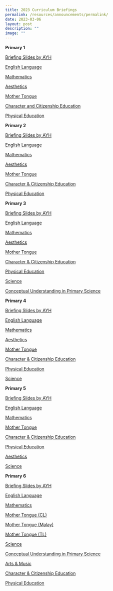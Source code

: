 ```yaml
---
title: 2023 Curriculum Briefings
permalink: /resources/announcements/permalink/
date: 2023-03-06
layout: post
description: ""
image: ""
---
```

**Primary 1**

[Briefing Slides by AYH](https://drive.google.com/file/d/1_KoJ7lFwLrCXM7UMyF45bnnFAqJPz2gM/view?usp=sharing)

[English Language](https://drive.google.com/file/d/1QbNZSvnvtiuWJBf-WE5jUXxykTEieInh/view?usp=sharing)

[Mathematics](https://drive.google.com/file/d/1UdjHGxj-j4BNkELVI3_R0XtU2q0KSTQ1/view?usp=sharing)

[Aesthetics](https://drive.google.com/file/d/1n1RMLBMu_LW_iLc64WMtHXOKa3rhWQcx/view?usp=sharing)

[Mother Tongue](https://drive.google.com/file/d/1PTVnj6lSYf09uV4V9Gk69-q5sy1MVp2y/view?usp=sharing)

[Character and Citizenship Education](https://drive.google.com/file/d/1fYcGzn2CaBRP5-THjWmYdU2H1S23rA1E/view?usp=sharing)

[Physical Education](https://drive.google.com/file/d/1dJx4SmGsz0jB9N0Erz5OqBk-NHG1lGKi/view?usp=sharing)


**Primary 2**

[Briefing Slides by AYH](https://drive.google.com/file/d/16gJMy10Q5CwQqKf2Q-9h7cLcLi34-tuZ/view?usp=sharing)

[English Language](https://drive.google.com/file/d/1hNl_KqVWscSpgyYvr1PIxxkv0BBYzp4-/view?usp=sharing)

[Mathematics](https://drive.google.com/file/d/1Pp8NJzH2hlNP8xN_7gR22mZJNvINVOzr/view?usp=sharing)

[Aesthetics](https://drive.google.com/file/d/1PmncK95bdmBDUee1LGhlM7b7jzD0waXC/view?usp=sharing)

[Mother Tongue](https://drive.google.com/file/d/1XXKaMnHYZfgBusN4NF8PtsAee6RlZK2B/view?usp=sharing)

[Character & Citizenship Education](https://drive.google.com/file/d/1Qqqn2-ER0bp-Pi4snp7Pm7iUhBrWhgQC/view?usp=sharing)

[Physical Education](https://drive.google.com/file/d/1AmrIZjjMkfWh6PFVJnrqwQ14K63cxi0x/view?usp=sharing)

**Primary 3**

[Briefing Slides by AYH](https://drive.google.com/file/d/1ksqvg49S-yR3yVfcQS0v7_nT2Vd8_ja2/view?usp=sharing)

[English Language](https://drive.google.com/file/d/1yNcKw7I853giq8NIm7fXH-eTzsaSLF0D/view?usp=sharing)

[Mathematics](https://drive.google.com/file/d/1Mx95fCSBBX9y_GmjwNvHRsPNoPX6kq-N/view?usp=sharing)

[Aesthetics](https://drive.google.com/file/d/1qcYfQLcObVH9OxnLBZaQMtb1ma2G8QC7/view?usp=sharing)

[Mother Tongue](https://drive.google.com/file/d/12Wr_1H5j4OHyDakNsuMH-fdeA9iMHZcl/view?usp=sharing)

[Character & Citizenship Education](https://drive.google.com/file/d/1Jf6oXK8LbICb71GtNnYQ_ohM8tAtnJvm/view?usp=sharing)

[Physical Education](https://drive.google.com/file/d/1r798yI2hINpzETATqUaZKOlFHYr4GQ9D/view?usp=sharing)

[Science](https://drive.google.com/file/d/1-OmX4WJAXhHMt8lSDV7LjvpdPgfx_BxF/view?usp=sharing)

[Conceptual Understanding in Primary Science](https://drive.google.com/file/d/1Rh74j9n0SHple3WS1tcHcQwMqaxk3S3O/view?usp=sharing)

**Primary 4**

[Briefing Slides by AYH](https://drive.google.com/file/d/1cRNph8okBaxefk_DQMawdrEl7KudgLu4/view?usp=sharing)

[English Language](https://drive.google.com/file/d/1wkZhZMDVfCsZFmqB41Dgc_Huh-C9dncD/view?usp=sharing)

[Mathematics](https://drive.google.com/file/d/1AdzK3ZIpi8QwEOIcEOBYYN2fB57QsiUv/view?usp=sharing)

[Aesthetics](https://drive.google.com/file/d/1buV6DXkLLILdEbJrXRaWPSx2GuQLYlJV/view?usp=sharing)

[Mother Tongue](https://drive.google.com/file/d/1sMRUnspW-zo6ZWJQ4zE71r0qRuPn6Cpf/view?usp=sharing)

[Character & Citizenship Education](https://drive.google.com/file/d/1dNqwJJ_eXd9LT3s9YpT5v64iIC99EEtV/view?usp=sharing)

[Physical Education](https://drive.google.com/file/d/1yBuaP47KH4PsQu_aU_VLDump_FpFcipL/view?usp=sharing)

[Science](https://drive.google.com/file/d/10Ml3agNQpBE5n3WB4HMJDZyfik5e5o0j/view?usp=sharing)

**Primary 5**

[Briefing Slides by AYH](https://drive.google.com/file/d/1LIMNGE92TKMBbdhcOrnAIvaj_Mh5140T/view?usp=sharing)

[English Language](https://drive.google.com/file/d/1rVOIlVqmHEwYqVWiVuehHNff6e8V9yC1/view?usp=sharing)

[Mathematics](https://drive.google.com/file/d/1Vme5zvp_1JF-RNvJhd1ABXSo_TY6M593/view?usp=sharing)

[Mother Tongue](https://drive.google.com/file/d/19JOeFT2bCjRzoHo0Dc1tGujBAURPzvvp/view?usp=sharing)

[Character & Citizenship Education](https://drive.google.com/file/d/1q75_dSuFs0IklTu6vyAwyuOIPfeu1Cvz/view?usp=sharing)

[Physical Education](https://drive.google.com/file/d/1QZEU8KYKh_AWDeIZ_y-dVPaggF7VumNe/view?usp=sharing)

[Aesthetics](https://drive.google.com/file/d/1jg1vIJuki-UNnXXPSUHnN__9cHItTdey/view?usp=sharing)

[Science](https://drive.google.com/file/d/1D0k2QeMl_EETm50QexU0T7p5eEftVxXo/view?usp=sharing)

**Primary 6**

[Briefing Slides by AYH](https://drive.google.com/file/d/1xAQi8mkIyS0R1qwgazMnxSpN7oi_sT0D/view?usp=sharing)

[English Language](https://drive.google.com/file/d/1jmGT7KkNE_AWKOa4ckNR6pEQTuPieef8/view?usp=sharing)

[Mathematics](https://drive.google.com/file/d/1Is-noAY0CM3BLKgqvltANDekKnAz4EAo/view?usp=sharing)

[Mother Tongue (CL)](https://drive.google.com/file/d/1l1QT7Hb_diKkh_SxkwniiKolJnzBIcmK/view?usp=sharing)

[Mother Tongue (Malay)](https://drive.google.com/file/d/1Np9OM3N9hiYjLQW18czwm4oGRMo10tvN/view?usp=sharing)

[Mother Tongue (TL)](https://drive.google.com/file/d/13HazhjHZLSnckct2wfWBcXf9ByT5ahE8/view?usp=sharing)

[Science](https://drive.google.com/file/d/100q560Lx6k6rHFyMFXvSZyB95V48RKH8/view?usp=sharing)

[Conceptual Understanding in Primary Science](https://drive.google.com/file/d/1Bml2NLLw-h4h1Vl91noYWn2ZecIgNerw/view?usp=sharing)

[Arts & Music](https://drive.google.com/file/d/11WWG-qERJkBqaaaRC4pe0Fbxa9jOuN2S/view?usp=sharing)

[Character & Citizenship  Education](https://drive.google.com/file/d/1gFZlwDWyzXe9D4ZjJU31xNwlZix_xjWF/view?usp=sharing)

[Physical Education](https://drive.google.com/file/d/1ksbNsM1jaKNHuvslzGrZujlh4FqsRzYd/view?usp=sharing)
